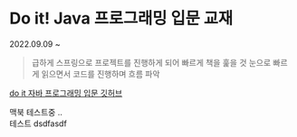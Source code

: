 # Do it! Java 프로그래밍 입문 교재

2022.09.09 ~

> 급하게 스프링으로 프로젝트를 진행하게 되어 빠르게 책을 훑을 것
> 눈으로 빠르게 읽으면서 코드를 진행하며 흐름 파악

[do it 자바 프로그래밍 입문 깃허브](https://github.com/easyspubjava)

맥북 테스트중 .. <br>
테스트
dsdfasdf